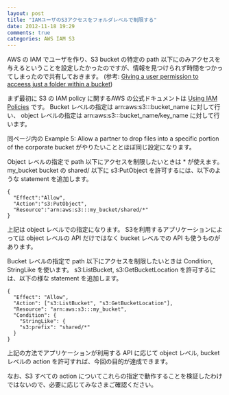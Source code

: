 ```yaml
---
layout: post
title: "IAMユーザのS3アクセスをフォルダレベルで制限する"
date: 2012-11-18 19:29
comments: true
categories: AWS IAM S3
---
```


AWS の IAM でユーザを作り、S3 bucket の特定の path 以下にのみアクセスを与えるということを設定したかったのですが、情報を見つけられず時間をつかってしまったので共有しておきます。
(参考: [Giving a user permission to acceess just a folder within a bucket](https://forums.aws.amazon.com/message.jspa?messageID=245525))

まず最初に S3 の IAM policy に関するAWS の公式ドキュメントは
[Using IAM Policies](http://docs.amazonwebservices.com/AmazonS3/latest/dev/UsingIAMPolicies.html)
です。
Bucket レベルの指定は arn:aws:s3:::bucket_name に対して行い、 object レベルの指定は arn:aws:s3:::bucket_name/key_name に対して行います。

同ページ内の Example 5: Allow a partner to drop files into a specific portion of the corporate bucket がやりたいこととほぼ同じ設定になります。

Object レベルの指定で path 以下にアクセスを制限したいときは * が使えます。
my_bucket bucket の shared/ 以下に s3:PutObject を許可するには、以下のような statement を追加します。

```
{
  "Effect":"Allow",
  "Action":"s3:PutObject",
  "Resource":"arn:aws:s3:::my_bucket/shared/*"
}
```

上記は object レベルでの指定になります。
S3を利用するアプリケーションによっては object レベルの API だけではなく bucket レベルでの API も使うものがあります。

Bucket レベルの指定で path 以下にアクセスを制限したいときは Condition, StringLike を使います。
s3:ListBucket, s3:GetBucketLocation を許可するには、以下の様な statement を追加します。

```
{
  "Effect": "Allow",
  "Action": ["s3:ListBucket", "s3:GetBucketLocation"],
  "Resource": "arn:aws:s3:::my_bucket",
  "Condition": {
    "StringLike": {
    "s3:prefix": "shared/*"
  }
}
```

上記の方法でアプリケーションが利用する API に応じて object レベル, bucket レベルの action を許可すれば、今回の目的が達成できます。

なお、S3 すべての action についてこれらの指定で動作することを検証したわけではないので、必要に応じてみなさまご確認ください。

